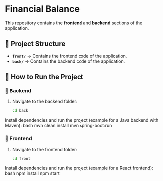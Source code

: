 # Financial Balance

This repository contains the **frontend** and **backend** sections of the application.

## 📂 Project Structure
- **`front/`** → Contains the frontend code of the application.
- **`back/`** → Contains the backend code of the application.

## 🚀 How to Run the Project

### 📌 Backend
1. Navigate to the backend folder:
   ```bash
   cd back
Install dependencies and run the project (example for a Java backend with Maven):
bash
mvn clean install
mvn spring-boot:run

### 📌 Frontend
1. Navigate to the frontend folder:
   ```bash
   cd front
Install dependencies and run the project (example for a React frontend):
bash
npm install
npm start


